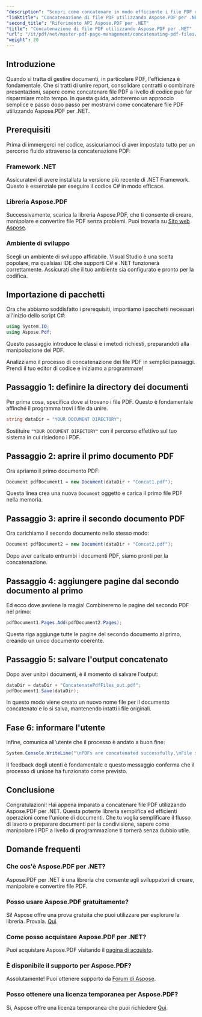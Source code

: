 ```yaml
---
"description": "Scopri come concatenare in modo efficiente i file PDF utilizzando Aspose.PDF per .NET con questa guida completa. Segui le nostre istruzioni passo passo per unire report e contratti in modo fluido."
"linktitle": "Concatenazione di file PDF utilizzando Aspose.PDF per .NET"
"second_title": "Riferimento API Aspose.PDF per .NET"
"title": "Concatenazione di file PDF utilizzando Aspose.PDF per .NET"
"url": "/it/pdf/net/master-pdf-page-management/concatenating-pdf-files/"
"weight": 20
---
```


## Introduzione

Quando si tratta di gestire documenti, in particolare PDF, l'efficienza è fondamentale. Che si tratti di unire report, consolidare contratti o combinare presentazioni, sapere come concatenare file PDF a livello di codice può far risparmiare molto tempo. In questa guida, adotteremo un approccio semplice e passo dopo passo per mostrarvi come concatenare file PDF utilizzando Aspose.PDF per .NET.

## Prerequisiti

Prima di immergerci nel codice, assicuriamoci di aver impostato tutto per un percorso fluido attraverso la concatenazione PDF:

### Framework .NET

Assicuratevi di avere installata la versione più recente di .NET Framework. Questo è essenziale per eseguire il codice C# in modo efficace.

### Libreria Aspose.PDF

Successivamente, scarica la libreria Aspose.PDF, che ti consente di creare, manipolare e convertire file PDF senza problemi. Puoi trovarla su [Sito web Aspose](https://releases.aspose.com/pdf/net/).

### Ambiente di sviluppo

Scegli un ambiente di sviluppo affidabile. Visual Studio è una scelta popolare, ma qualsiasi IDE che supporti C# e .NET funzionerà correttamente. Assicurati che il tuo ambiente sia configurato e pronto per la codifica.

## Importazione di pacchetti

Ora che abbiamo soddisfatto i prerequisiti, importiamo i pacchetti necessari all'inizio dello script C#:

```csharp
using System.IO;
using Aspose.Pdf;
```

Questo passaggio introduce le classi e i metodi richiesti, preparandoti alla manipolazione dei PDF.

Analizziamo il processo di concatenazione dei file PDF in semplici passaggi. Prendi il tuo editor di codice e iniziamo a programmare!

## Passaggio 1: definire la directory dei documenti

Per prima cosa, specifica dove si trovano i file PDF. Questo è fondamentale affinché il programma trovi i file da unire.

```csharp
string dataDir = "YOUR DOCUMENT DIRECTORY";
```

Sostituire `"YOUR DOCUMENT DIRECTORY"` con il percorso effettivo sul tuo sistema in cui risiedono i PDF.

## Passaggio 2: aprire il primo documento PDF

Ora apriamo il primo documento PDF:

```csharp
Document pdfDocument1 = new Document(dataDir + "Concat1.pdf");
```

Questa linea crea una nuova `Document` oggetto e carica il primo file PDF nella memoria.

## Passaggio 3: aprire il secondo documento PDF

Ora carichiamo il secondo documento nello stesso modo:

```csharp
Document pdfDocument2 = new Document(dataDir + "Concat2.pdf");
```

Dopo aver caricato entrambi i documenti PDF, siamo pronti per la concatenazione.

## Passaggio 4: aggiungere pagine dal secondo documento al primo

Ed ecco dove avviene la magia! Combineremo le pagine del secondo PDF nel primo:

```csharp
pdfDocument1.Pages.Add(pdfDocument2.Pages);
```

Questa riga aggiunge tutte le pagine del secondo documento al primo, creando un unico documento coerente.

## Passaggio 5: salvare l'output concatenato

Dopo aver unito i documenti, è il momento di salvare l'output:

```csharp
dataDir = dataDir + "ConcatenatePdfFiles_out.pdf";
pdfDocument1.Save(dataDir);
```

In questo modo viene creato un nuovo nome file per il documento concatenato e lo si salva, mantenendo intatti i file originali.

## Fase 6: informare l'utente

Infine, comunica all'utente che il processo è andato a buon fine:

```csharp
System.Console.WriteLine("\nPDFs are concatenated successfully.\nFile saved at " + dataDir);
```

Il feedback degli utenti è fondamentale e questo messaggio conferma che il processo di unione ha funzionato come previsto.

## Conclusione

Congratulazioni! Hai appena imparato a concatenare file PDF utilizzando Aspose.PDF per .NET. Questa potente libreria semplifica ed efficienti operazioni come l'unione di documenti. Che tu voglia semplificare il flusso di lavoro o preparare documenti per la condivisione, sapere come manipolare i PDF a livello di programmazione ti tornerà senza dubbio utile.

## Domande frequenti

### Che cos'è Aspose.PDF per .NET?  
Aspose.PDF per .NET è una libreria che consente agli sviluppatori di creare, manipolare e convertire file PDF.

### Posso usare Aspose.PDF gratuitamente?  
Sì! Aspose offre una prova gratuita che puoi utilizzare per esplorare la libreria. Provala. [Qui](https://releases.aspose.com/).

### Come posso acquistare Aspose.PDF per .NET?  
Puoi acquistare Aspose.PDF visitando il [pagina di acquisto](https://purchase.aspose.com/buy).

### È disponibile il supporto per Aspose.PDF?  
Assolutamente! Puoi ottenere supporto da [Forum di Aspose](https://forum.aspose.com/c/pdf/10).

### Posso ottenere una licenza temporanea per Aspose.PDF?  
Sì, Aspose offre una licenza temporanea che puoi richiedere [Qui](https://purchase.aspose.com/temporary-license/).